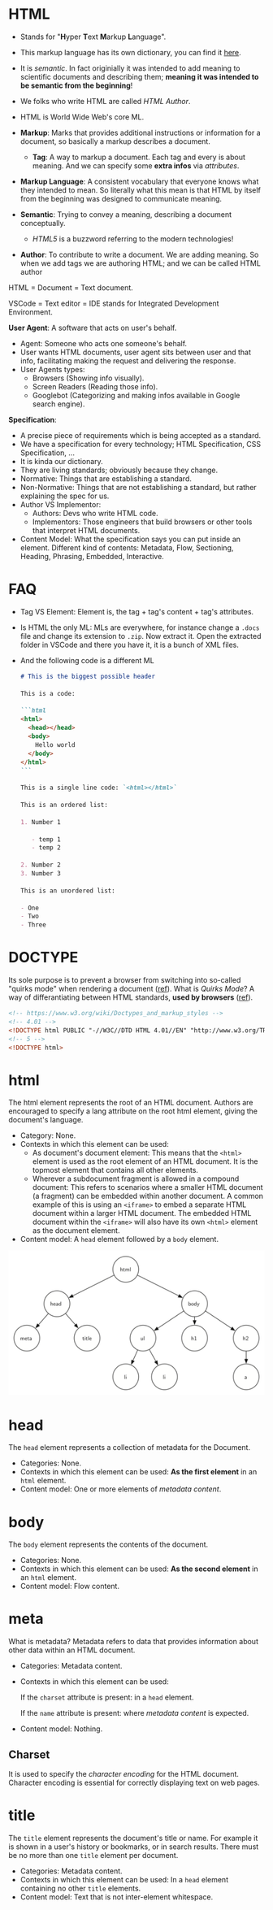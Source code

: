 # HTML

- Stands for "**H**yper **T**ext **M**arkup **L**anguage".
- This markup language has its own dictionary, you can find it [here](https://html.spec.whatwg.org/).
- It is _semantic_. In fact originially it was intended to add meaning to scientific documents and describing them; **meaning it was intended to be semantic from the beginning**!
- We folks who write HTML are called _HTML Author_.
- HTML is World Wide Web's core ML.

- **Markup**: Marks that provides additional instructions or information for a document, so basically a markup describes a document.
  - **Tag**: A way to markup a document. Each tag and every is about meaning. And we can specify some **extra infos** via _attributes_.
- **Markup Language**: A consistent vocabulary that everyone knows what they intended to mean. So literally what this mean is that HTML by itself from the beginning was designed to communicate meaning.
- **Semantic**: Trying to convey a meaning, describing a document conceptually.
  - _HTML5_ is a buzzword referring to the modern technologies!
- **Author**: To contribute to write a document. We are adding meaning. So when we add tags we are authoring HTML; and we can be called HTML author

HTML = Document = Text document.

VSCode = Text editor = IDE stands for Integrated Development Environment.

**User Agent**: A software that acts on user's behalf.

- Agent: Someone who acts one someone's behalf.
- User wants HTML documents, user agent sits between user and that info, facilitating making the request and delivering the response.
- User Agents types:
  - Browsers (Showing info visually).
  - Screen Readers (Reading those info).
  - Googlebot (Categorizing and making infos available in Google search engine).

**Specification**:

- A precise piece of requirements which is being accepted as a standard.
- We have a specification for every technology; HTML Specification, CSS Specification, ...
- It is kinda our dictionary.
- They are living standards; obviously because they change.
- Normative: Things that are establishing a standard.
- Non-Normative: Things that are not establishing a standard, but rather explaining the spec for us.
- Author VS Implementor:
  - Authors: Devs who write HTML code.
  - Implementors: Those engineers that build browsers or other tools that interpret HTML documents.
- Content Model: What the specification says you can put inside an element.
  Different kind of contents: Metadata, Flow, Sectioning, Heading, Phrasing, Embedded, Interactive.

# FAQ

- Tag VS Element: Element is, the tag + tag's content + tag's attributes.
- Is HTML the only ML: MLs are everywhere, for instance change a `.docs` file and change its extension to `.zip`. Now extract it. Open the extracted folder in VSCode and there you have it, it is a bunch of XML files.
- And the following code is a different ML

  ````markdown
  # This is the biggest possible header

  This is a code:

  ```html
  <html>
    <head></head>
    <body>
      Hello world
    </body>
  </html>
  ```

  This is a single line code: `<html></html>`

  This is an ordered list:

  1. Number 1

     - temp 1
     - temp 2

  2. Number 2
  3. Number 3

  This is an unordered list:

  - One
  - Two
  - Three
  ````

# DOCTYPE

Its sole purpose is to prevent a browser from switching into so-called "quirks mode" when rendering a document ([ref](https://developer.mozilla.org/en-US/docs/Glossary/Doctype)).
What is _Quirks Mode_? A way of differantiating between HTML standards, **used by browsers** ([ref](https://developer.mozilla.org/en-US/docs/Web/HTML/Quirks_Mode_and_Standards_Mode)).

```html
<!-- https://www.w3.org/wiki/Doctypes_and_markup_styles -->
<!-- 4.01 -->
<!DOCTYPE html PUBLIC "-//W3C//DTD HTML 4.01//EN" "http://www.w3.org/TR/html4/strict.dtd">
<!-- 5 -->
<!DOCTYPE html>
```

# html

The html element represents the root of an HTML document. Authors are encouraged to specify a lang attribute on the root html element, giving the document's language.

- Category: None.
- Contexts in which this element can be used:
  - As document's document element: This means that the `<html>` element is used as the root element of an HTML document. It is the topmost element that contains all other elements.
  - Wherever a subdocument fragment is allowed in a compound document: This refers to scenarios where a smaller HTML document (a fragment) can be embedded within another document. A common example of this is using an `<iframe>` to embed a separate HTML document within a larger HTML document. The embedded HTML document within the `<iframe>` will also have its own `<html>` element as the document element.
- Content model: A `head` element followed by a `body` element.

![HTML Tree](./htmltree.png)

# head

The `head` element represents a collection of metadata for the Document.

- Categories: None.
- Contexts in which this element can be used: **As the first element** in an `html` element.
- Content model: One or more elements of _metadata content_.

# body

The `body` element represents the contents of the document.

- Categories: None.
- Contexts in which this element can be used: **As the second element** in an `html` element.
- Content model: Flow content.

# meta

What is metadata? Metadata refers to data that provides information about other data within an HTML document.

- Categories: Metadata content.
- Contexts in which this element can be used:

  If the `charset` attribute is present: in a `head` element.

  If the `name` attribute is present: where _metadata content_ is expected.

- Content model: Nothing.

## Charset

It is used to specify the _character encoding_ for the HTML document. Character encoding is essential for correctly displaying text on web pages.

# title

The `title` element represents the document's title or name. For example it is shown in a user's history or bookmarks, or in search results. There must be no more than one `title` element per document.

- Categories: Metadata content.
- Contexts in which this element can be used: In a `head` element containing no other `title` elements.
- Content model: Text that is not inter-element whitespace.
